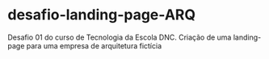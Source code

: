 # desafio-landing-page-ARQ
Desafio 01 do curso de Tecnologia da Escola DNC. Criação de uma landing-page para uma empresa de arquitetura fictícia
